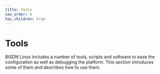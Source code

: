 ```yaml
---
title: Tools
nav_order: 4
has_children: true
---
```


# Tools

BISDN Linux includes a number of tools, scripts and software to ease the configuration as well as debugging the platform. This section introduces some of them and describes how to use them.
